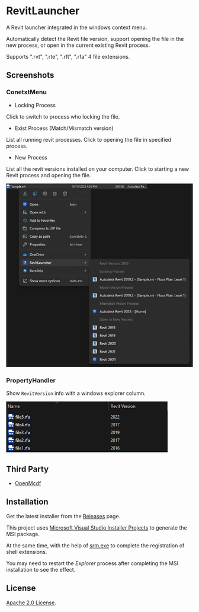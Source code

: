 # RevitLauncher

A Revit launcher integrated in the windows context menu.

Automatically detect the Revit file version, support opening the file in the new process, or open in the current existing Revit process.

Supports ".rvt", ".rte", ".rft", ".rfa" 4 file extensions.

## Screenshots

### ConetxtMenu

- Locking Process

Click to switch to process who locking the file.

- Exist Process (Match/Mismatch version)

List all running revit processes. Click to opening the file in specified process.

- New Process

List all the revit versions installed on your computer. Click to starting a new Revit process and opening the file. 

![ConetxtMenu](./screenshots/ContextMenu.png)

### PropertyHandler

Show `RevitVersion` info with a windows explorer column.

![PropertyHandler](./screenshots/PropertyHandler.png)

## Third Party 

- [OpenMcdf](https://github.com/ironfede/openmcdf)

## Installation

Get the latest installer from the [Releases](https://github.com/Zhuangkh/RevitLauncher/releases) page.

This project uses [Microsoft Visual Studio Installer Projects](https://marketplace.visualstudio.com/items?itemName=VisualStudioClient.MicrosoftVisualStudio2017InstallerProjects) to generate the MSI package.

At the same time, with the help of [srm.exe](https://www.nuget.org/packages/ServerRegistrationManager) to complete the registration of shell extensions.

You may need to restart the *Explorer* process after completing the MSI installation to see the effect.

## License

[Apache 2.0 License](./LICENSE).
